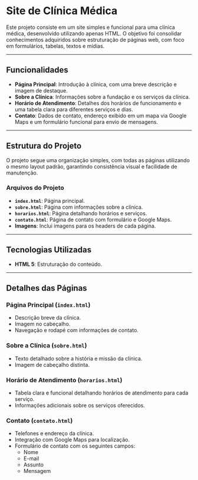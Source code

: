 # Site de Clínica Médica

Este projeto consiste em um site simples e funcional para uma clínica médica, desenvolvido utilizando apenas HTML. O objetivo foi consolidar conhecimentos adquiridos sobre estruturação de páginas web, com foco em formulários, tabelas, textos e mídias.

---

## Funcionalidades

- **Página Principal**: Introdução à clínica, com uma breve descrição e imagem de destaque.
- **Sobre a Clínica**: Informações sobre a fundação e os serviços da clínica.
- **Horário de Atendimento**: Detalhes dos horários de funcionamento e uma tabela clara para diferentes serviços e dias.
- **Contato**: Dados de contato, endereço exibido em um mapa via Google Maps e um formulário funcional para envio de mensagens.

---

## Estrutura do Projeto

O projeto segue uma organização simples, com todas as páginas utilizando o mesmo layout padrão, garantindo consistência visual e facilidade de manutenção.

### Arquivos do Projeto

- **`index.html`**: Página principal.
- **`sobre.html`**: Página com informações sobre a clínica.
- **`horarios.html`**: Página detalhando horários e serviços.
- **`contato.html`**: Página de contato com formulário e Google Maps.
- **Imagens**: Inclui imagens para os headers de cada página.

---

## Tecnologias Utilizadas

- **HTML 5**: Estruturação do conteúdo.

---

## Detalhes das Páginas

### Página Principal (`index.html`)
- Descrição breve da clínica.
- Imagem no cabeçalho.
- Navegação e rodapé com informações de contato.

### Sobre a Clínica (`sobre.html`)
- Texto detalhado sobre a história e missão da clínica.
- Imagem de cabeçalho distinta.

### Horário de Atendimento (`horarios.html`)
- Tabela clara e funcional detalhando horários de atendimento para cada serviço.
- Informações adicionais sobre os serviços oferecidos.

### Contato (`contato.html`)
- Telefones e endereço da clínica.
- Integração com Google Maps para localização.
- Formulário de contato com os seguintes campos:
  - Nome
  - E-mail
  - Assunto
  - Mensagem
